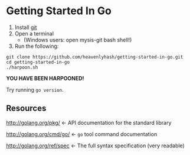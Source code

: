 Getting Started In Go
=====================

1. Install [git](http://www.git-scm.com)
1. Open a terminal 
	* (Windows users: open mysis-git bash shell!)
1. Run the following:

```text
git clone https://github.com/heavenlyhash/getting-started-in-go.git
cd getting-started-in-go
./harpoon.sh
```

**YOU HAVE BEEN HARPOONED!**

Try running `go version`.



Resources
---------

http://golang.org/pkg/      <-   API documentation for the standard library

http://golang.org/cmd/go/   <-   `go` tool command documentation

http://golang.org/ref/spec  <-   The full syntax specification (very readable)



